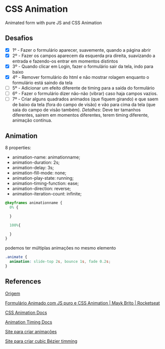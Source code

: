 # CSS Animation
Animated form with pure JS and CSS Animation

## Desafios

- [x] 1º - Fazer o formulário aparecer, suavemente, quando a página abrir
- [x] 2º - Fazer os campos aparecem da esquerda pra direita, suavizando a entrada e fazendo-os entrar em momentos distintos
- [x] 3º - Quando clicar em Login, fazer o formulário sair da tela, indo para baixo
- [x] 4º - Remover formulário do html e não mostrar rolagem enquanto o formulário está saindo da tela
- [ ] 5º - Adicionar um efeito diferente de timing para a saída do formulário
- [ ] 6º - Fazer o formulário dizer não-não (vibrar) caso haja campos vazios.
- [ ] 7º - Criar alguns quadrados animados (que fiquem girando) e que saem de baixo da tela (fora do campo de visão) e vão para cima da tela (que saia do campo de visão também). _Detalhes_: Deve ter tamanhos diferentes, sairem em momentos diferentes, terem timing diferente, animação contínua.

## Animation


8 properties:

- animation-name: animationname;
- animation-duration: 2s;
- animation-delay: 3s;
- animation-fill-mode: none;
- animation-play-state: running;
- animation-timing-function: ease;
- animation-direction: reverse;
- animation-iteration-count: infinite;

```css
@keyframes animationname {
  0% {

  }

  100%{

  }
}
```


podemos ter múltiplas animações no mesmo elemento

```css
.animate {
  animation: slide-top 2s, bounce 1s, fade 0.2s;
}
```


## References

[Origem](https://github.com/rocketseat-content/youtube-form-animate-css-js-puro)

[Formulário Animado com JS puro e CSS Animation | Mayk Brito | Rocketseat](https://www.youtube.com/watch?v=GykTLqODQuU)

[CSS Animation Docs](https://developer.mozilla.org/en-US/docs/Web/CSS/CSS_Animations/Using_CSS_animations)

[Animation Timing Docs](https://developer.mozilla.org/en-US/docs/Web/CSS/animation-timing-function)

[Site para criar animações](http://animista.net/play/basic/scale-up)

[Site para criar cubic Bézier timming](https://matthewlein.com/tools/ceaser)
